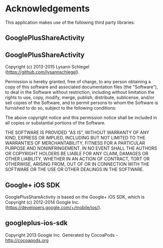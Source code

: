 # Acknowledgements
This application makes use of the following third party libraries:

## GooglePlusShareActivity

GooglePlusShareActivity
-----------------------
Copyright (c) 2013-2015 Lysann Schlegel (https://github.com/lysannschlegel).

Permission is hereby granted, free of charge, to any person obtaining a copy
of this software and associated documentation files (the "Software"), to deal
in the Software without restriction, including without limitation the rights
to use, copy, modify, merge, publish, distribute, sublicense, and/or sell
copies of the Software, and to permit persons to whom the Software is
furnished to do so, subject to the following conditions:

The above copyright notice and this permission notice shall be included in
all copies or substantial portions of the Software.

THE SOFTWARE IS PROVIDED "AS IS", WITHOUT WARRANTY OF ANY KIND, EXPRESS OR
IMPLIED, INCLUDING BUT NOT LIMITED TO THE WARRANTIES OF MERCHANTABILITY,
FITNESS FOR A PARTICULAR PURPOSE AND NONINFRINGEMENT. IN NO EVENT SHALL THE
AUTHORS OR COPYRIGHT HOLDERS BE LIABLE FOR ANY CLAIM, DAMAGES OR OTHER
LIABILITY, WHETHER IN AN ACTION OF CONTRACT, TORT OR OTHERWISE, ARISING FROM,
OUT OF OR IN CONNECTION WITH THE SOFTWARE OR THE USE OR OTHER DEALINGS IN
THE SOFTWARE.


Google+ iOS SDK
---------------
GooglePlusShareActivity is based on the Google+ iOS SDK, which is
Copyright (c) 2012-2014 Google Inc. (https://developers.google.com/+/mobile/ios/).


## googleplus-ios-sdk

Copyright 2013 Google Inc.
Generated by CocoaPods - http://cocoapods.org
